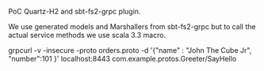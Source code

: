PoC Quartz-H2 and sbt-fs2-grpc plugin.

We use generated models and Marshallers from sbt-fs2-grpc but to call the actual service methods we use scala 3.3 macro.

grpcurl -v -insecure -proto orders.proto -d '{"name" : "John The Cube Jr", "number":101 }' localhost:8443 com.example.protos.Greeter/SayHello
